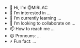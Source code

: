 - 👋 Hi, I’m @MIRLAC
- 👀 I’m interested in ...
- 🌱 I’m currently learning ...
- 💞️ I’m looking to collaborate on ...
- 📫 How to reach me ...
- 😄 Pronouns: ...
- ⚡ Fun fact: ...

<!---
MIRLAC/MIRLAC is a ✨ special ✨ repository because its `README.md` (this file) appears on your GitHub profile.
You can click the Preview link to take a look at your changes.
--->

